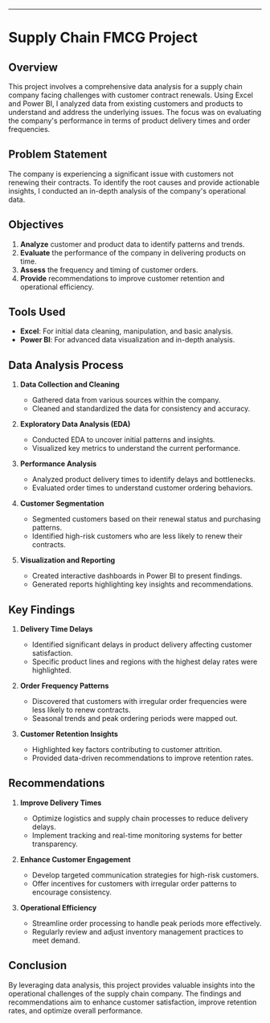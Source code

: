 ---
# **Supply Chain FMCG Project**

## **Overview**
This project involves a comprehensive data analysis for a supply chain company facing challenges with customer contract renewals. Using Excel and Power BI, I analyzed data from existing customers and products to understand and address the underlying issues. The focus was on evaluating the company's performance in terms of product delivery times and order frequencies.

## **Problem Statement**
The company is experiencing a significant issue with customers not renewing their contracts. To identify the root causes and provide actionable insights, I conducted an in-depth analysis of the company's operational data.

## **Objectives**
1. **Analyze** customer and product data to identify patterns and trends.
2. **Evaluate** the performance of the company in delivering products on time.
3. **Assess** the frequency and timing of customer orders.
4. **Provide** recommendations to improve customer retention and operational efficiency.

## **Tools Used**
- **Excel**: For initial data cleaning, manipulation, and basic analysis.
- **Power BI**: For advanced data visualization and in-depth analysis.

## **Data Analysis Process**
1. **Data Collection and Cleaning**
   - Gathered data from various sources within the company.
   - Cleaned and standardized the data for consistency and accuracy.

2. **Exploratory Data Analysis (EDA)**
   - Conducted EDA to uncover initial patterns and insights.
   - Visualized key metrics to understand the current performance.

3. **Performance Analysis**
   - Analyzed product delivery times to identify delays and bottlenecks.
   - Evaluated order times to understand customer ordering behaviors.

4. **Customer Segmentation**
   - Segmented customers based on their renewal status and purchasing patterns.
   - Identified high-risk customers who are less likely to renew their contracts.

5. **Visualization and Reporting**
   - Created interactive dashboards in Power BI to present findings.
   - Generated reports highlighting key insights and recommendations.

## **Key Findings**
1. **Delivery Time Delays**
   - Identified significant delays in product delivery affecting customer satisfaction.
   - Specific product lines and regions with the highest delay rates were highlighted.

2. **Order Frequency Patterns**
   - Discovered that customers with irregular order frequencies were less likely to renew contracts.
   - Seasonal trends and peak ordering periods were mapped out.

3. **Customer Retention Insights**
   - Highlighted key factors contributing to customer attrition.
   - Provided data-driven recommendations to improve retention rates.

## **Recommendations**
1. **Improve Delivery Times**
   - Optimize logistics and supply chain processes to reduce delivery delays.
   - Implement tracking and real-time monitoring systems for better transparency.

2. **Enhance Customer Engagement**
   - Develop targeted communication strategies for high-risk customers.
   - Offer incentives for customers with irregular order patterns to encourage consistency.

3. **Operational Efficiency**
   - Streamline order processing to handle peak periods more effectively.
   - Regularly review and adjust inventory management practices to meet demand.

## **Conclusion**
By leveraging data analysis, this project provides valuable insights into the operational challenges of the supply chain company. The findings and recommendations aim to enhance customer satisfaction, improve retention rates, and optimize overall performance.
